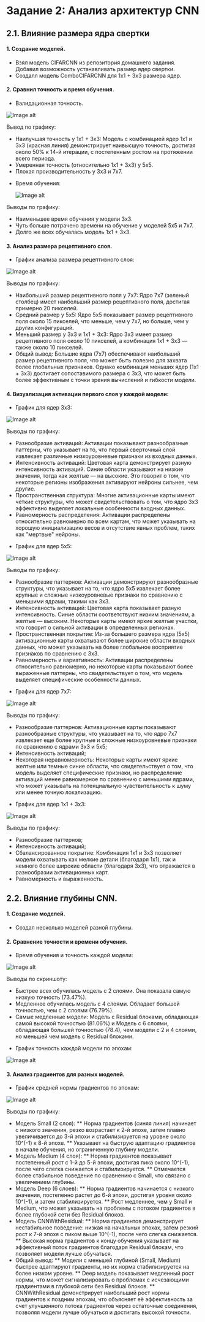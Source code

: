# Задание 2: Анализ архитектур CNN
## 2.1. Влияние размера ядра свертки

#### 1. Создание моделей.
* Взял модель CIFARCNN из репозитория домашнего задания. Добавил возможность устанавливать размер ядер свертки.
* Создалл модель ComboCIFARCNN для 1х1 + 3х3 размера ядер.
#### 2. Сравнил точность и время обучения.
- Валидационная точность.

![Image alt](https://github.com/ryabov3/Fundamentals_of_DL_AI/blob/main/%D0%94%D0%BE%D0%BC%D0%B0%D1%88%D0%BD%D1%8F%D1%8F%20%D1%80%D0%B0%D0%B1%D0%BE%D1%82%D0%B0%204/plots/val_accuracy_task_2_1.jpg)

Вывод по графику:
* Наилучшая точность у 1x1 + 3x3: Модель с комбинацией ядер 1x1 и 3x3 (красная линия) демонстрирует наивысшую точность, достигая около 50% к 14-й итерации, с постепенным ростом на протяжении всего периода.
* Умеренная точность (относительно 1х1 + 3х3) у 5x5.
* Плохая производительность у 3x3 и 7x7.

- Время обучения:

  ![Image alt](https://github.com/ryabov3/Fundamentals_of_DL_AI/blob/main/%D0%94%D0%BE%D0%BC%D0%B0%D1%88%D0%BD%D1%8F%D1%8F%20%D1%80%D0%B0%D0%B1%D0%BE%D1%82%D0%B0%204/plots/train_time_task_2_1.jpg)

Выводы по графику:
* Наименьшее время обучения у модели 3x3.
* Чуть больше потрачено времени на обучение у моделей 5x5 и 7x7.
* Долго же всех обучалась модель 1х1 + 3х3.

#### 3. Анализ размера рецептивного слоя.

- График анализа размера рецептивного слоя:

![Image alt](https://github.com/ryabov3/Fundamentals_of_DL_AI/blob/main/%D0%94%D0%BE%D0%BC%D0%B0%D1%88%D0%BD%D1%8F%D1%8F%20%D1%80%D0%B0%D0%B1%D0%BE%D1%82%D0%B0%204/plots/comparison_results_task_2_1.jpg)

Выводы по графику:
* Наибольший размер рецептивного поля у 7x7: Ядро 7x7 (зеленый столбец) имеет наибольший размер рецептивного поля, достигая примерно 20 пикселей.
* Средний размер у 5x5: Ядро 5x5 показывает размер рецептивного поля около 15 пикселей, что меньше, чем у 7x7, но больше, чем у других конфигураций.
* Меньший размер у 3x3 и 1x1 + 3x3: Ядро 3x3 имеет размер рецептивного поля около 10 пикселей, а комбинация 1x1 + 3x3 — также около 10 пикселей.
* Общий вывод: Большие ядра (7x7) обеспечивают наибольший размер рецептивного поля, что может быть полезно для захвата более глобальных признаков. Однако комбинация меньших ядер (1x1 + 3x3) достигает сопоставимого размера с 3x3, что может быть более эффективным с точки зрения вычислений и гибкости модели.

#### 4. Визуализация активации первого слоя у каждой модели:

- График для ядер 3х3:

![Image alt](https://github.com/ryabov3/Fundamentals_of_DL_AI/blob/main/%D0%94%D0%BE%D0%BC%D0%B0%D1%88%D0%BD%D1%8F%D1%8F%20%D1%80%D0%B0%D0%B1%D0%BE%D1%82%D0%B0%204/plots/3x3_activations_task_2_1.jpg)

Выводы по графику:
* Разнообразие активаций: Активации показывают разнообразные паттерны, что указывает на то, что первый сверточный слой извлекает различные низкоуровневые признаки из входных данных.
* Интенсивность активаций: Цветовая карта демонстрирует разную интенсивность активаций. Синие области указывают на низкие значения, тогда как желтые — на высокие. Это говорит о том, что некоторые регионы изображения активируют нейроны сильнее, чем другие.
* Пространственная структура: Многие активационные карты имеют четкие структуры, что может свидетельствовать о том, что ядро 3x3 эффективно выделяет локальные особенности входных данных.
* Равномерность распределения: Активации распределены относительно равномерно по всем картам, что может указывать на хорошую инициализацию весов и отсутствие явных проблем, таких как "мертвые" нейроны.

- График для ядер 5х5:

![Image alt](https://github.com/ryabov3/Fundamentals_of_DL_AI/blob/main/%D0%94%D0%BE%D0%BC%D0%B0%D1%88%D0%BD%D1%8F%D1%8F%20%D1%80%D0%B0%D0%B1%D0%BE%D1%82%D0%B0%204/plots/5x5_activations_task_2_1.jpg)

Выводы по графику:
* Разнообразие паттернов: Активации демонстрируют разнообразные структуры, что указывает на то, что ядро 5x5 извлекает более крупные и сложные низкоуровневые признаки по сравнению с меньшими ядрами, такими как 3x3.
* Интенсивность активаций: Цветовая карта показывает разную интенсивность. Синие области соответствуют низким значениям, а желтые — высоким. Некоторые карты имеют яркие желтые участки, что говорит о сильной активации в определенных регионах.
* Пространственная покрытие: Из-за большего размера ядра (5x5) активационные карты охватывают более широкие области входных данных, что может указывать на более глобальное восприятие признаков по сравнению с 3x3.
* Равномерность и вариативность: Активации распределены относительно равномерно, но некоторые карты показывают более выраженные паттерны, что свидетельствует о том, что модель выделяет специфические особенности данных.

- График для ядер 7х7:

![Image alt](https://github.com/ryabov3/Fundamentals_of_DL_AI/blob/main/%D0%94%D0%BE%D0%BC%D0%B0%D1%88%D0%BD%D1%8F%D1%8F%20%D1%80%D0%B0%D0%B1%D0%BE%D1%82%D0%B0%204/plots/7x7_activations_task_2_1.jpg)

Выводы по графику:
* Разнообразие паттернов: Активационные карты показывают разнообразные структуры, что указывает на то, что ядро 7x7 извлекает еще более крупные и сложные низкоуровневые признаки по сравнению с ядрами 3x3 и 5x5;
* Интенсивность активаций;
* Некоторая неравномерность: Некоторые карты имеют яркие желтые или темные синие области, что свидетельствует о том, что модель выделяет специфические признаки, но распределение активаций менее равномерное по сравнению с меньшими ядрами, что может указывать на потенциальную чувствительность к шуму или менее точную локализацию.

- График для ядер 1х1 + 3х3:

![Image alt](https://github.com/ryabov3/Fundamentals_of_DL_AI/blob/main/%D0%94%D0%BE%D0%BC%D0%B0%D1%88%D0%BD%D1%8F%D1%8F%20%D1%80%D0%B0%D0%B1%D0%BE%D1%82%D0%B0%204/plots/1x1%20%2B%203x3_activations_task_2_1.jpg)

Выводы по графику:
* Разнообразие паттернов;
* Интенсивность активаций;
* Сбалансированное покрытие: Комбинация 1x1 и 3x3 позволяет модели охватывать как мелкие детали (благодаря 1x1), так и немного более широкие области (благодаря 3x3), что отражается в разнообразии активационных карт.
* Равномерность и выраженность.

## 2.2. Влияние глубины CNN.

#### 1. Создание моделей.
* Создал несколько моделей разной глубины.
#### 2. Сравнение точности и времени обучения.

- Время обучения и точность каждой модели:

![Image alt](https://github.com/ryabov3/Fundamentals_of_DL_AI/blob/main/%D0%94%D0%BE%D0%BC%D0%B0%D1%88%D0%BD%D1%8F%D1%8F%20%D1%80%D0%B0%D0%B1%D0%BE%D1%82%D0%B0%204/plots/train_time_task_2_2.jpg)

Выводы по скриншоту:
* Быстрее всех обучилась модель с 2 слоями. Она показала самую низкую точность (73.47%).
* Медленнее обучилась модель с 4 слоями. Обладает большей точностью, чем с 2 слоями (76.79%).
* Самые медленные модели: Модель с Residual блоками, обладающая самой высокой точностью (81.06%) и Модель с 6 слоями, обладающая большей точностью (78.4), чем модели с 2 и 4 слоями, но меньшей чем модель с Residual блоками.

- График точность каждой модели по эпохам:

![Image alt](https://github.com/ryabov3/Fundamentals_of_DL_AI/blob/main/%D0%94%D0%BE%D0%BC%D0%B0%D1%88%D0%BD%D1%8F%D1%8F%20%D1%80%D0%B0%D0%B1%D0%BE%D1%82%D0%B0%204/plots/accuracy_comparision_diff_layers_cnn_task_2_2.jpg)

#### 3. Анализ градиентов для разных моделей.

- График средней нормы градиентов по эпохам:

![Image alt](https://github.com/ryabov3/Fundamentals_of_DL_AI/blob/main/%D0%94%D0%BE%D0%BC%D0%B0%D1%88%D0%BD%D1%8F%D1%8F%20%D1%80%D0%B0%D0%B1%D0%BE%D1%82%D0%B0%204/plots/grads_comparasion_diff_layers_cnn_task_2_2.jpg)

Выводы по графику:

* Модель Small (2 слоя):
** Норма градиентов (синяя линия) начинает с низкого значения, резко возрастает к 2-й эпохе, затем плавно увеличивается до 3-й эпохи и стабилизируется на уровне около 10^(-1) к 8-й эпохе.
** Указывает на быструю адаптацию градиентов в начале обучения, но ограниченную глубину модели.
* Модель Medium (4 слоя):
** Норма градиентов показывает постепенный рост с 1-й до 5-й эпохи, достигая пика около 10^(-1), после чего слегка снижается и стабилизируется.
** Отмечается более стабильное поведение по сравнению с Small, что связано с увеличением глубины.
* Модель Deep (6 слоев):
** Норма градиентов начинается с низкого значения, постепенно растет до 6-й эпохи, достигая уровня около 10^(-1), и затем стабилизируется.
** Рост медленнее, чем у Small и Medium, что может указывать на проблемы с потоком градиентов в более глубокой сети без Residual блоков.
* Модель CNNWithResidual:
** Норма градиентов демонстрирует нестабильное поведение: низкая на начальных эпохах, затем резкий рост к 7-й эпохе с пиком выше 10^(-1), после чего слегка снижается.
** Высокая норма градиентов к концу обучения указывает на эффективный поток градиентов благодаря Residual блокам, что позволяет модели лучше обучаться.
* Общий вывод:
** Модели с меньшей глубиной (Small, Medium) быстрее адаптируют градиенты, но их норма стабилизируется на более низком уровне.
** Deep модель показывает медленный рост нормы, что может сигнализировать о проблемах с исчезающими градиентами в глубокой сети без Residual блоков.
** CNNWithResidual демонстрирует наибольший рост нормы градиентов к поздним эпохам, что объясняет её эффективность за счет улучшенного потока градиентов через остаточные соединения, позволяя модели лучше обучаться и достигать высокой точности.

